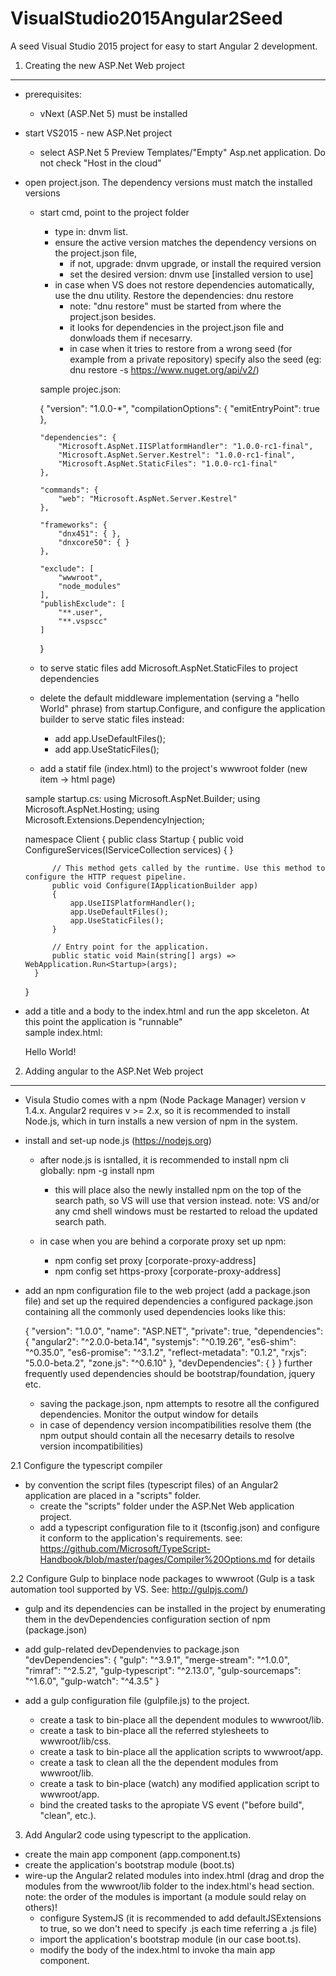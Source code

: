 # VisualStudio2015Angular2Seed
A seed Visual Studio 2015 project for easy to start Angular 2 development.

1. Creating the new ASP.Net Web project
-------------------------------------------------------------------------------
- prerequisites:
  - vNext (ASP.Net 5) must be installed

- start VS2015 - new ASP.Net project
  - select ASP.Net 5 Preview Templates/"Empty" Asp.net application. Do not check "Host in the cloud"

- open project.json. The dependency versions must match the installed versions
  - start cmd, point to the project folder
    - type in: dnvm list. 
    - ensure the active version matches the dependency versions on the project.json file, 
      - if not, upgrade: dnvm upgrade, or install the required version
      - set the desired version: dnvm use [installed version to use]
    - in case when VS does not restore dependencies automatically, use the dnu utility. 
      Restore the dependencies: dnu restore
      - note: "dnu restore" must be started from where the project.json besides. 
      - it looks for dependencies in the project.json file and donwloads them if necesarry.
      - in case when it tries to restore from a wrong seed (for example from a private repository) specify also the seed 
        (eg: dnu restore -s https://www.nuget.org/api/v2/)
      
    sample projec.json:
    
    {
        "version": "1.0.0-*",
        "compilationOptions": {
            "emitEntryPoint": true
        },

        "dependencies": {
            "Microsoft.AspNet.IISPlatformHandler": "1.0.0-rc1-final",
            "Microsoft.AspNet.Server.Kestrel": "1.0.0-rc1-final",
            "Microsoft.AspNet.StaticFiles": "1.0.0-rc1-final"
        },

        "commands": {
            "web": "Microsoft.AspNet.Server.Kestrel"
        },

        "frameworks": {
            "dnx451": { },
            "dnxcore50": { }
        },

        "exclude": [
            "wwwroot",
            "node_modules"
        ],
        "publishExclude": [
            "**.user",
            "**.vspscc"
        ]
    }
    
  - to serve static files add Microsoft.AspNet.StaticFiles to project dependencies
  - delete the default middleware implementation (serving a "hello World" phrase) from startup.Configure, 
    and configure the application builder to serve static files instead:
    - add app.UseDefaultFiles();
    - add app.UseStaticFiles();
  - add a statif file (index.html) to the project's wwwroot folder (new item -> html page)
  
  sample startup.cs:
    using Microsoft.AspNet.Builder;
    using Microsoft.AspNet.Hosting;
    using Microsoft.Extensions.DependencyInjection;

    namespace Client
    {
        public class Startup
        {
            public void ConfigureServices(IServiceCollection services)
            {
            }

            // This method gets called by the runtime. Use this method to configure the HTTP request pipeline.
            public void Configure(IApplicationBuilder app)
            {
                app.UseIISPlatformHandler();
                app.UseDefaultFiles();
                app.UseStaticFiles();
            }

            // Entry point for the application.
            public static void Main(string[] args) => WebApplication.Run<Startup>(args);
        }
    }
    
- add a title and a body to the index.html and run the app skceleton. At this point the application is "runnable"    
  sample index.html:
    <!DOCTYPE html>
    <html>
        <head>
            <meta charset="utf-8" />
            <title>Sample ASP.Net wab app</title>
        </head>
        <body>
            Hello World!
        </body>
    </html>  

2. Adding angular to the ASP.Net Web project
-------------------------------------------------------------------------------
- Visula Studio comes with a npm (Node Package Manager) version v 1.4.x. 
  Angular2 requires v >= 2.x, so it is recommended to install Node.js, which in turn
  installs a new version of npm in the system.

- install and set-up node.js (https://nodejs.org)
  - after node.js is isntalled, it is recommended to install npm cli globally: npm -g install npm
    - this will place also the newly installed npm on the top of the search path, so VS will use that version instead.
      note: VS and/or any cmd shell windows must be restarted to reload the updated search path.

  - in case when you are behind a corporate proxy set up npm: 
    - npm config set proxy [corporate-proxy-address]
    - npm config set https-proxy [corporate-proxy-address]
      
- add an npm configuration file to the web project (add a package.json file) and set up the required dependencies
  a configured package.json containing all the commonly used dependencies looks like this:

    {
        "version": "1.0.0",
        "name": "ASP.NET",
        "private": true,
        "dependencies": {
            "angular2": "^2.0.0-beta.14",
            "systemjs": "^0.19.26",
            "es6-shim": "^0.35.0",
            "es6-promise": "^3.1.2",
            "reflect-metadata": "0.1.2",
            "rxjs": "5.0.0-beta.2",
            "zone.js": "^0.6.10"
        },
        "devDependencies": {
        }
    }
  further frequently used dependencies should be bootstrap/foundation, jquery etc.
  
  - saving the package.json, npm attempts to resotre all the configured dependencies. Monitor the output window for details
  - in case of dependency version incompatibilities resolve them (the npm output should contain all the necesarry details 
    to resolve version incompatibilities)
  
2.1 Configure the typescript compiler
- by convention the script files (typescript files) of an Angular2 application are placed in a "scripts" folder.
  - create the "scripts" folder under the ASP.Net Web application project.
  - add a typescript configuration file to it (tsconfig.json) and configure it conform to the application's requirements.
    see: https://github.com/Microsoft/TypeScript-Handbook/blob/master/pages/Compiler%20Options.md for details
  
2.2 Configure Gulp to binplace node packages to wwwroot (Gulp is a task automation tool supported by VS. See: http://gulpjs.com/)
- gulp and its dependencies can be installed in the project by enumerating them in the devDependencies configuration section of npm (package.json)
- add gulp-related devDependenvies to package.json
    "devDependencies": {
        "gulp": "^3.9.1",
        "merge-stream": "^1.0.0",
        "rimraf": "^2.5.2",
        "gulp-typescript": "^2.13.0",
        "gulp-sourcemaps": "^1.6.0",
        "gulp-watch": "^4.3.5"
    }

- add a gulp configuration file (gulpfile.js) to the project.
  - create a task to bin-place all the dependent modules to wwwroot/lib.
  - create a task to bin-place all the referred stylesheets to wwwroot/lib/css.
  - create a task to bin-place all the application scripts to wwwroot/app.
  - create a task to clean all the the dependent modules from wwwroot/lib.
  - create a task to bin-place (watch) any modified application script to wwwroot/app.
  - bind the created tasks to the apropiate VS event ("before build", "clean", etc.).

3. Add Angular2 code using typescript to the application.  
- create the main app component (app.component.ts)
- create the application's bootstrap module (boot.ts)
- wire-up the Angular2 related modules into index.html (drag and drop the modules from the wwwroot/lib folder to the index.html's head section.
  note: the order of the modules is important (a module sould relay on others)!
  - configure SystemJS (it is recommended to add defaultJSExtensions to true, so we don't need to specify .js each time referring a .js file)
  - import the application's bootstrap module (in our case boot.ts).
  - modify the body of the index.html to invoke tha main app component.
